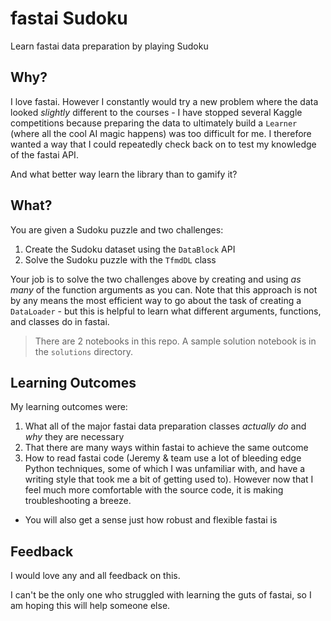 # fastai Sudoku

Learn fastai data preparation by playing Sudoku

## Why?

I love fastai. However I constantly would try a new problem where the data looked *slightly* different to the courses - I have stopped several Kaggle competitions because preparing the data to ultimately build a `Learner` (where all the cool AI magic happens) was too difficult for me. I therefore wanted a way that I could repeatedly check back on to test my knowledge of the fastai API.

And what better way learn the library than to gamify it?

## What?

You are given a Sudoku puzzle and two challenges:
1. Create the Sudoku dataset using the `DataBlock` API
2. Solve the Sudoku puzzle with the `TfmdDL` class

Your job is to solve the two challenges above by creating and using *as many* of the function arguments as you can. Note that this approach is not by any means the most efficient way to go about the task of creating a `DataLoader` - but this is helpful to learn what different arguments, functions, and classes do in fastai.

> There are 2 notebooks in this repo. A sample solution notebook is in the `solutions` directory.

## Learning Outcomes

My learning outcomes were:

1. What all of the major fastai data preparation classes *actually do* and *why* they are necessary
2. That there are many ways within fastai to achieve the same outcome 
3. How to read fastai code (Jeremy & team use a lot of bleeding edge Python techniques, some of which I was unfamiliar with, and have a writing style that took me a bit of getting used to). However now that I feel much more comfortable with the source code, it is making troubleshooting a breeze.
  * You will also get a sense just how robust and flexible fastai is
  
## Feedback

I would love any and all feedback on this. 

I can't be the only one who struggled with learning the guts of fastai, so I am hoping this will help someone else.

